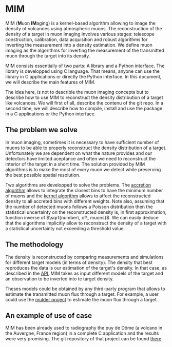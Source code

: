 # MIM

MIM (**M**uon **IM**aging) is a kernel-based algorithm allowing to image the density of volcanoes using atmospheric muons. The reconstruction of the density of a target in muon imaging involves various stages: telescope construction, calibration, data acquisition and robust algorithms for inverting the measurement into a density estimation. We define muon imaging as the algorithms for inverting the measurement of the transmitted muon through the target into its density. 

MIM consists essentially of two parts: A library and a Python interface. The library is developped using C language. That means, anyone can use the library in C applications or directly the Python interface. In this document, we will describe the main features of MIM.

The idea here, is not to describle the muon imaging concepts but to describe how to use MIM to reconstruct the density distribution of a target like volcanoes. We will first of all, describe the contenu of the git repo. In a second time, we will describe how to compile, install and use the package in a C applications or the Python interface.


## The problem we solve

In muon imaging, sometimes it is necessary to have sufficient number of muons to be able to properly reconstruct the density distribution of a target. Unfortunately we are dependent on what the nature provides and our detectors have limited aceptance and often we need to reconstruct the interior of the target in a short time. The solution provided by MIM algorithms is to make the most of every muon we detect while preserving the best possible spatial resolution.

Two algorithms are developped to solve the problems. The [accretion algorithm](algorithms/accretion.md#the-accretion-algorithm) allows to integrate the closest bins to have the minimum number of muons and the [kernel algorithm](algorithms/kernel.md#the-kernel-algorithm) allows to affect the reconstructed density to all accreted bins with different weights. Note also, assuming that the number of detected muons follows a Poisson distribution then the statistical uncertainty on the reconstructed density is, in first approximation, function inverse of $\sqrt{number\, of\, muons}$. We can easily deduce that the algorithms implicitly allow to reconstruct the density of a target with a statistical uncertainty not exceeding a threshold value.


## The methodology

The density is reconstructed by comparing measurements and simulations for different target models (in terms of density). The density that best reproduces the data is our estimation of the target's density. In that case, as described in the [API](api.md), MIM takes as input different models of the target and an observation to be inverted into te target density.

Theses models could be obtained by any third-party program that allows to estimate the transmitted muon flux through a target. For example, a user could use the [mulder project](https://github.com/niess/mulder) to estimate the muon flux through a target.


## An example of use of case

MIM has been already used to radiography the puy de Dôme (a volcano in the Auvergne, France region) in a complete C application and the results were very promising. The git repository of that project can be found [there](https://github.com/kvernet/mim-pdd).